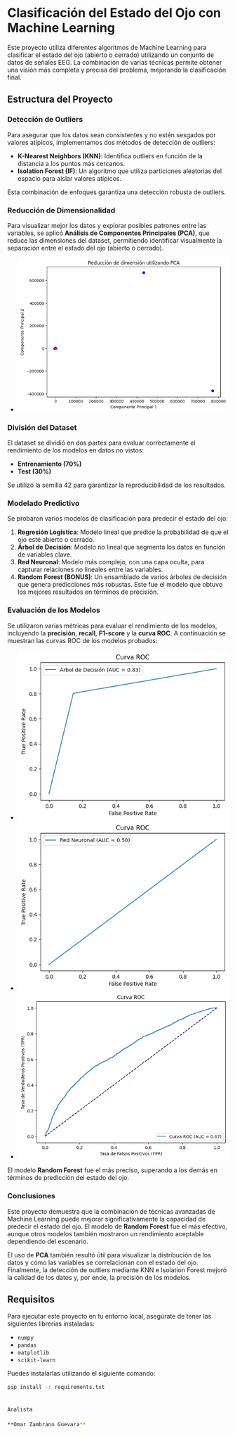 # Clasificación del Estado del Ojo con Machine Learning

Este proyecto utiliza diferentes algoritmos de Machine Learning para clasificar el estado del ojo (abierto o cerrado) utilizando un conjunto de datos de señales EEG. La combinación de varias técnicas permite obtener una visión más completa y precisa del problema, mejorando la clasificación final.

## Estructura del Proyecto

### Detección de Outliers

Para asegurar que los datos sean consistentes y no estén sesgados por valores atípicos, implementamos dos métodos de detección de outliers:

- **K-Nearest Neighbors (KNN)**: Identifica outliers en función de la distancia a los puntos más cercanos.
- **Isolation Forest (IF)**: Un algoritmo que utiliza particiones aleatorias del espacio para aislar valores atípicos.

Esta combinación de enfoques garantiza una detección robusta de outliers.

### Reducción de Dimensionalidad

Para visualizar mejor los datos y explorar posibles patrones entre las variables, se aplicó **Análisis de Componentes Principales (PCA)**, que reduce las dimensiones del dataset, permitiendo identificar visualmente la separación entre el estado del ojo (abierto o cerrado).

- ![Reducción PCA](reducciónPCA.png)

### División del Dataset

El dataset se dividió en dos partes para evaluar correctamente el rendimiento de los modelos en datos no vistos:

- **Entrenamiento (70%)**
- **Test (30%)**

Se utilizó la semilla 42 para garantizar la reproducibilidad de los resultados.

### Modelado Predictivo

Se probaron varios modelos de clasificación para predecir el estado del ojo:

1. **Regresión Logística**: Modelo lineal que predice la probabilidad de que el ojo esté abierto o cerrado.
2. **Árbol de Decisión**: Modelo no lineal que segmenta los datos en función de variables clave.
3. **Red Neuronal**: Modelo más complejo, con una capa oculta, para capturar relaciones no lineales entre las variables.
4. **Random Forest (BONUS)**: Un ensamblado de varios árboles de decisión que genera predicciones más robustas. Este fue el modelo que obtuvo los mejores resultados en términos de precisión.

### Evaluación de los Modelos

Se utilizaron varias métricas para evaluar el rendimiento de los modelos, incluyendo la **precisión**, **recall**, **F1-score** y la **curva ROC**. A continuación se muestran las curvas ROC de los modelos probados:

- ![ROC Árbol de Decisión](ROC-ArbolDecisión.png)
- ![ROC Red Neuronal](ROC-RNeuronal.png)
- ![ROC Regresión Logística](ROC-Rlogistica.png)

El modelo **Random Forest** fue el más preciso, superando a los demás en términos de predicción del estado del ojo.

### Conclusiones

Este proyecto demuestra que la combinación de técnicas avanzadas de Machine Learning puede mejorar significativamente la capacidad de predecir el estado del ojo. El modelo de **Random Forest** fue el más efectivo, aunque otros modelos también mostraron un rendimiento aceptable dependiendo del escenario.

El uso de **PCA** también resultó útil para visualizar la distribución de los datos y cómo las variables se correlacionan con el estado del ojo. Finalmente, la detección de outliers mediante KNN e Isolation Forest mejoró la calidad de los datos y, por ende, la precisión de los modelos.

## Requisitos

Para ejecutar este proyecto en tu entorno local, asegúrate de tener las siguientes librerías instaladas:

- `numpy`
- `pandas`
- `matplotlib`
- `scikit-learn`

Puedes instalarlas utilizando el siguiente comando:

```bash
pip install -r requirements.txt


Analista

**Omar Zambrano Guevara**